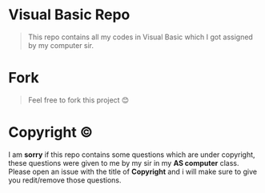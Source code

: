 # Visual Basic Repo
> This repo contains all my codes in Visual Basic which I got assigned by my computer sir.

# Fork
> Feel free to fork this project 😊

# Copyright ©️
I am **sorry** if this repo contains some questions which are under copyright, these questions were given to me by my sir in my **AS computer** class. Please open an issue with the title of **Copyright** and i will make sure to give you redit/remove those questions.